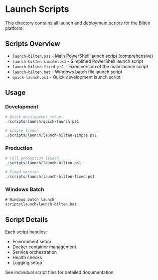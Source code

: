 # Launch Scripts

This directory contains all launch and deployment scripts for the Bilten platform.

## Scripts Overview

- `launch-bilten.ps1` - Main PowerShell launch script (comprehensive)
- `launch-bilten-simple.ps1` - Simplified PowerShell launch script
- `launch-bilten-fixed.ps1` - Fixed version of the main launch script
- `launch-bilten.bat` - Windows batch file launch script
- `quick-launch.ps1` - Quick development launch script

## Usage

### Development
```powershell
# Quick development setup
./scripts/launch/quick-launch.ps1

# Simple launch
./scripts/launch/launch-bilten-simple.ps1
```

### Production
```powershell
# Full production launch
./scripts/launch/launch-bilten.ps1

# Fixed version
./scripts/launch/launch-bilten-fixed.ps1
```

### Windows Batch
```cmd
# Windows batch launch
scripts\launch\launch-bilten.bat
```

## Script Details

Each script handles:
- Environment setup
- Docker container management
- Service orchestration
- Health checks
- Logging setup

See individual script files for detailed documentation.
